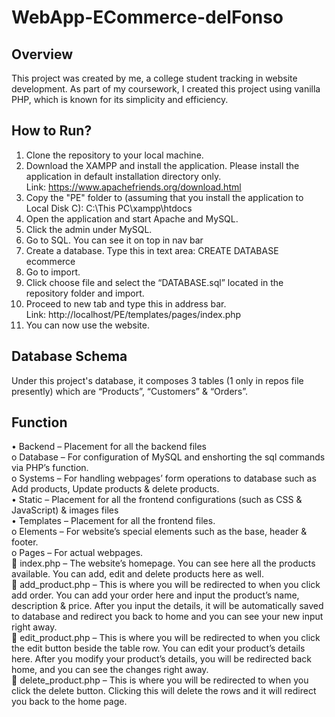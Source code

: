 # WebApp-ECommerce-delFonso

## Overview
This project was created by me, a college student tracking in website development. As part of my coursework, I created this project using vanilla PHP, which is known for its simplicity and efficiency. 

## How to Run?
1.	Clone the repository to your local machine.
2.	Download the XAMPP and install the application. Please install the application in default installation directory only. <br />
   Link: https://www.apachefriends.org/download.html
4.	Copy the "PE" folder to (assuming that you install the application to Local Disk C):
C:\This PC\xampp\htdocs
5.	Open the application and start Apache and MySQL.
6.	Click the admin under MySQL.
7.	Go to SQL. You can see it on top in nav bar
8.	Create a database. 
Type this in text area: CREATE DATABASE ecommerce
9.	Go to import.
10.	Click choose file and select the “DATABASE.sql” located in the repository folder and import.
11.	Proceed to new tab and type this in address bar. <br />
    Link: http://localhost/PE/templates/pages/index.php
13.	You can now use the website.

## Database Schema
Under this project's database, it composes 3 tables (1 only in repos file presently) which are “Products”, “Customers” & “Orders”.

## Function
•	Backend – Placement for all the backend files <br />
   o	Database – For configuration of MySQL and enshorting the sql commands via PHP’s function. <br />
   o	Systems – For handling webpages’ form operations to database such as Add products, Update products & delete products. <br />
•	Static – Placement for all the frontend configurations (such as CSS & JavaScript) & images files <br />
•	Templates – Placement for all the frontend files. <br />
   o	Elements – For website’s special elements such as the base, header & footer. <br />
   o	Pages – For actual webpages. <br />
      	index.php – The website’s homepage. You can see here all the products available. You can add, edit and delete products here as well. <br />
      	add_product.php – This is where you will be redirected to when you click add order. You can add your order here and input the product’s name, description & price. After you input the details, it will be automatically saved to database and redirect you back to home and you can see your new input right away. <br />
      	edit_product.php – This is where you will be redirected to when you click the edit button beside the table row. You can edit your product’s details here. After you modify your product’s details, you will be redirected back home, and you can see the changes right away. <br />
      	delete_product.php – This is where you will be redirected to when you click the delete button. Clicking this will delete the rows and it will redirect you back to the home page.
